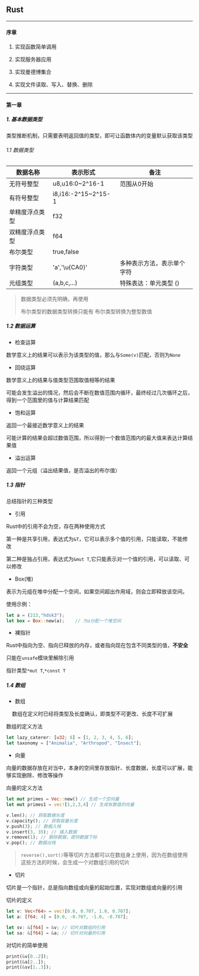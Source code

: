## Rust

---

#### 序章

1. 实现函数简单调用

2. 实现服务器应用

3. 实现曼德博集合

4. 实现文件读取、写入、替换、删除

---

#### 第一章

##### 1. 基本数据类型

类型推断机制，只需要表明返回值的类型，即可让函数体内的变量默认获取该类型

###### 1.1 数据类型

| 数据名称    | 表示形式                | 备注            |
| ------- | ------------------- | ------------- |
| 无符号整型   | u8,u16:0~2^16-1     | 范围从0开始        |
| 有符号整型   | i8,i16:-2^15~2^15-1 |               |
| 单精度浮点类型 | f32                 |               |
| 双精度浮点类型 | f64                 |               |
| 布尔类型    | true,false          |               |
| 字符类型    | 'a','\u{CA0}'       | 多种表示方法，表示单个字符 |
| 元组类型    | (a,b,c,...)         | 特殊表达：单元类型 ()  |

> 数据类型必须先明确，再使用
> 
> 布尔类型的数据类型转换只能有 布尔类型转换为整型数值

##### 1.2 数据运算

- 检查运算

数学意义上的结果可以表示为该类型的值，那么与`Some(v)`匹配，否则为`None`

- 回绕运算

数学意义上的结果与值类型范围取值相等的结果

可能会发生溢出的情况，然后会不断在数值范围内循环，最终经过几次循环之后，得到一个范围里的值与计算结果匹配

- 饱和运算

返回一个最接近数学意义上的结果

可能计算的结果会超过数值范围，所以得到一个数值范围内的最大值来表达计算结果值

- 溢出运算

返回一个元组（溢出结果值，是否溢出的布尔值）

##### 1.3 指针

总结指针的三种类型

- 引用

Rust中的引用不会为空，存在两种使用方式

第一种是共享引用，表达式为`&T`，它可以表示多个值的引用，只能读取，不能修改

第二种是独占引用，表达式为`&mut T`,它只能表示对一个值的引用，可以读取、可以修改

- Box(堆)

表示为元组在堆中分配一个空间，如果空间超出作用域，则会立即释放该空间。

使用示例：

```rust
let a = (213,"hdsk3");
let box = Box::new(a);    // 为a分配一个堆空间
```

- 裸指针

Rust中指向为空、指向已释放的内存，或者指向现在包含不同类型的值，**不安全**

只能在`unsafe`模块里解除引用

指针类型`*mut T`,`*const T`

##### 1.4 数组

- 数组

    数组在定义时已经将类型及长度确认，即类型不可更改、长度不可扩展

数组的定义方法

```rust
let lazy_caterer: [u32; 6] = [1, 2, 3, 4, 5, 6];
let taxonomy = ["Animalia", "Arthropod", "Insect"];
```

- 向量

向量的数据存放在对当中，本身的空间里存放指针、长度数据，长度可以扩展，能够实现删除、修改等操作

向量的定义方法

```rust
let mut primes = Vec::new() // 生成一个空向量
let mut primes1 = vec![1,2,3,4] // 生成有数值的向量

v.len(); // 获取数据长度
v.capacity(); // 获取容量长度
v.push(3); // 数据入栈
v.insert(3, 35); // 插入数据
v.remove(1); // 删除数据，提供数据下标
v.pop(); // 数据出栈
```

> `reverse(),sort()`等等切片方法都可以在数组身上使用，因为在数组使用这些方法的时候，会生成一个对数组引用的切片

- 切片

切片是一个指针，总是指向数组或向量的起始位置，实现对数组或向量的引用

切片的定义

```rust
let v: Vec<f64> = vec![0.0, 0.707, 1.0, 0.707];
let a: [f64; 4] = [0.0, -0.707, -1.0, -0.707];

let sv: &[f64] = &v; // 切片对数组的引用
let sa: &[f64] = &a; // 切片对向量的引用
```

对切片的简单使用

```rust
print(&v[0..2]);
print(&a[2..]);
print(&sv[1..3]);
```

